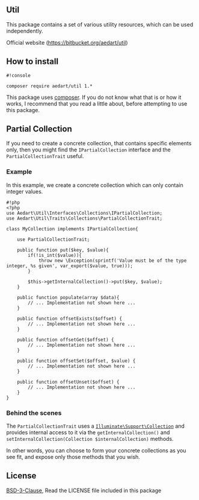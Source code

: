 ## Util ##

This package contains a set of various utility resources, which can be used independently. 

Official website (https://bitbucket.org/aedart/util)

## How to install ##

```
#!console

composer require aedart/util 1.*
```

This package uses [composer](https://getcomposer.org/). If you do not know what that is or how it works, I recommend that you read a little about, before attempting to use this package.

## Partial Collection ##

If you need to create a concrete collection, that contains specific elements only, then you might find the `IPartialCollection` interface and the `PartialCollectionTrait` useful. 

### Example ###

In this example, we create a concrete collection which can only contain integer values.

```
#!php
<?php
use Aedart\Util\Interfaces\Collections\IPartialCollection;
use Aedart\Util\Traits\Collections\PartialCollectionTrait;

class MyCollection implements IPartialCollection{
    
    use PartialCollectionTrait;

    public function put($key, $value){
        if(!is_int($value)){
            throw new \Exception(sprintf('Value must be of the type integer, %s given', var_export($value, true)));
        }

        $this->getInternalCollection()->put($key, $value);
    }
    
    public function populate(array $data){
        // ... Implementation not shown here ...
    }
    
    public function offsetExists($offset) {
        // ... Implementation not shown here ...
    }
    
    public function offsetGet($offset) {
        // ... Implementation not shown here ...
    }
    
    public function offsetSet($offset, $value) {
        // ... Implementation not shown here ...
    }
    
    public function offsetUnset($offset) {
        // ... Implementation not shown here ...
    }
}
```

### Behind the scenes ###

The `PartialCollectionTrait` uses a [`Illuminate\Support\Collection`](http://laravel.com/docs/5.0/collections) and provides internal access to it via the `getInternalCollection()` and
`setInternalCollection(Collection $internalCollection)` methods.

In other words, you can choose to form your concrete collections as you see fit, and expose only those methods that you wish.

## License ##

[BSD-3-Clause](http://spdx.org/licenses/BSD-3-Clause), Read the LICENSE file included in this package